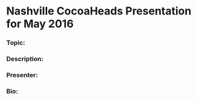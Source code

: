 # Nashville CocoaHeads Presentation for May 2016

### Topic:

### Description:

### Presenter:

### Bio:
